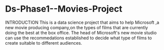 # Ds-Phase1--Movies-Project
INTRODUCTION
This is a data science project that aims to help Microsoft ,a new movie producing company,on the types of films that are currently doing the best at the box office.
The head of Microsoft's new movie studio can use the recommedations established to decide what type of films to create suitable to different audiences.
